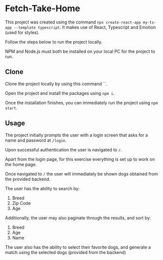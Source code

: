 # Fetch-Take-Home

This project was created using the command `npx create-react-app my-ts-app --template typescript`. It makes use of React, Typescript and Emotion (used for styles).

Follow the steps below to run the project locally.

NPM and Node.js must both be installed on your local PC for the project to run.

## Clone

Clone the project locally by using this command ``.

Open the project and install the packages using `npm i`.

Once the installation finishes, you can immediately run the project using `npm start`.

## Usage

The project initially prompts the user with a login screen that asks for a name and password at `/login`.

Upon successful authentication the user is navigated to `/`.

Apart from the login page, for this exercise everything is set up to work on the home page.

Once navigated to `/` the user will immediately be shown dogs obtained from the provided backend.

The user has the ability to search by:

1. Breed
2. Zip Code
3. Age

Additionally, the user may also paginate through the results, and sort by:

1. Breed
2. Age
3. Name

The user also has the ability to select their favorite dogs, and generate a match using the selected dogs (provided from the backend)
